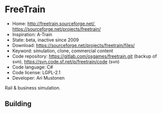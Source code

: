 # FreeTrain

- Home: http://freetrain.sourceforge.net/, https://sourceforge.net/projects/freetrain/
- Inspiration: A-Train
- State: beta, inactive since 2009
- Download: https://sourceforge.net/projects/freetrain/files/
- Keyword: simulation, clone, commercial content
- Code repository: https://gitlab.com/osgames/freetrain.git (backup of svn), https://svn.code.sf.net/p/freetrain/code (svn)
- Code language: C#
- Code license: LGPL-2.1
- Developer: Ari Mustonen

Rail & business simulation.

## Building
